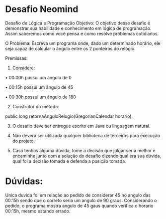 # Desafio Neomind

Desafio de Lógica e Programação
Objetivo: O objetivo desse desafio é demonstrar sua habilidade e conhecimento em lógica de programação. Assim saberemos como você pensa e como resolve problemas cotidianos.

O Problema: Escreva um programa onde, dado um determinado horário, ele seja capaz de calcular o ângulo entre os 2 ponteiros do relógio.

Premissas:

1. Considere:

•          00:00h possui um ângulo de 0

•          00:15h possui um ângulo de 45

•          00:30h possui um ângulo de 180

2. Construtor do método:

public long retornaAnguloRelogio(GregorianCalendar horario);

3. O desafio deve ser entregue escrito em Java ou linguagem natural.

4. Não deverá ser utilizada qualquer biblioteca de terceiros para execução do projeto.

5. Caso tenhas alguma dúvida, tome a decisão que julgar ser a melhor e encaminhe junto com a solução do desafio dizendo qual era sua dúvida, qual foi a decisão tomada e defenda a posição tomada.


# Dúvidas:

Unica duvida foi em relação ao pedido de considerar 45 no angulo das 00:15h sendo que o correto seria um angulo de 90 graus. Considerando o pedido, o programa mostra angulo de 45 gaus quando verifica o horario 00:15h, mesmo estando errado.
